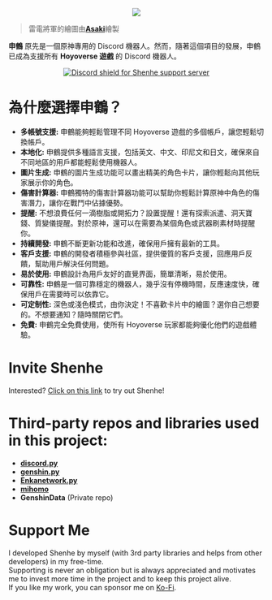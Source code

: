 <p align="center">
  <img src="https://i.imgur.com/Q7dYdnE.png"/>
</p>

> 雷電將軍的繪圖由[**Asaki**](https://www.pixiv.net/en/artworks/104574600)繪製

**申鶴** 原先是一個原神專用的 Discord 機器人。然而，隨著這個項目的發展，申鶴已成為支援所有 **Hoyoverse 遊戲** 的 Discord 機器人。

<p align="center">
  <a href="https://discord.gg/b22kMKuwbS" target="_blank">
    <img src="https://discordapp.com/api/guilds/1000727526194298910/widget.png?style=banner2" alt="Discord shield for Shenhe support server"/>
  </a>
</p>

# 為什麼選擇申鶴？
- **多帳號支援:** 申鶴能夠輕鬆管理不同 Hoyoverse 遊戲的多個帳戶，讓您輕鬆切換帳戶。
- **本地化:** 申鶴提供多種語言支援，包括英文、中文、印尼文和日文，確保來自不同地區的用戶都能輕鬆使用機器人。
- **圖片生成:** 申鶴的圖片生成功能可以畫出精美的角色卡片，讓你輕鬆向其他玩家展示你的角色。
- **傷害計算器:** 申鶴獨特的傷害計算器功能可以幫助你輕鬆計算原神中角色的傷害潛力，讓你在戰鬥中佔據優勢。
- **提醒:** 不想浪費任何一滴樹脂或開拓力？設置提醒！還有探索派遣、洞天寶錢、質變儀提醒。對於原神，還可以在需要為某個角色或武器刷素材時提醒你。
- **持續開發:** 申鶴不斷更新功能和改進，確保用戶擁有最新的工具。
- **客戶支援:** 申鶴的開發者積極參與社區，提供優質的客戶支援，回應用戶反饋，幫助用戶解決任何問題。
- **易於使用:** 申鶴設計為用戶友好的直覺界面，簡單清晰，易於使用。
- **可靠性:** 申鶴是一個可靠穩定的機器人，幾乎沒有停機時間，反應速度快，確保用戶在需要時可以依靠它。
- **可定制性:** 深色或淺色模式，由你決定！不喜歡卡片中的繪圖？選你自己想要的。不想要通知？隨時關閉它們。
- **免費:** 申鶴完全免費使用，使所有 Hoyoverse 玩家都能夠優化他們的遊戲體驗。

# Invite Shenhe
Interested? [Click on this link](https://discordapp.com/oauth2/authorize?client_id=1000045812522430626&scope=bot+applications.commands&permissions=0) to try out Shenhe!

# Third-party repos and libraries used in this project:
- [**discord.py**](https://github.com/Rapptz/discord.py)
- [**genshin.py**](https://github.com/thesadru/genshin.py)
- [**Enkanetwork.py**](https://github.com/mrwan200/EnkaNetwork.py)
- [**mihomo**](https://github.com/KT-Yeh/mihomo)
- **GenshinData** (Private repo)

# Support Me
I developed Shenhe by myself (with 3rd party libraries and helps from other developers) in my free-time.  
Supporting is never an obligation but is always appreciated and motivates me to invest more time in the project and to keep this project alive.  
If you like my work, you can sponsor me on [Ko-Fi](https://ko-fi.com/seriaati).
